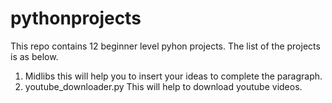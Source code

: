 # pythonprojects
This repo contains 12 beginner level pyhon projects. The list of the projects is as below. 
1. Midlibs
   this will help you to insert your ideas to complete the paragraph.
2. youtube_downloader.py 
    This will help to download youtube videos. 
